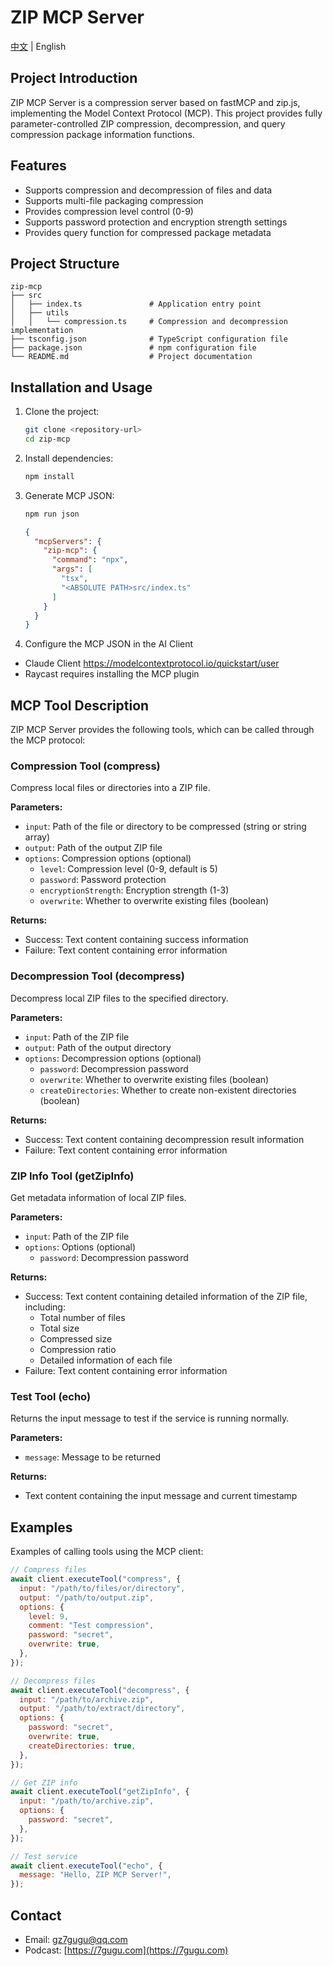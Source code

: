 # ZIP MCP Server

[中文](README_CN.md) | English

## Project Introduction

ZIP MCP Server is a compression server based on fastMCP and zip.js, implementing the Model Context Protocol (MCP). This project provides fully parameter-controlled ZIP compression, decompression, and query compression package information functions.

## Features

- Supports compression and decompression of files and data
- Supports multi-file packaging compression
- Provides compression level control (0-9)
- Supports password protection and encryption strength settings
- Provides query function for compressed package metadata

## Project Structure

```
zip-mcp
├── src
│   ├── index.ts               # Application entry point
│   ├── utils
│   │   └── compression.ts     # Compression and decompression implementation
├── tsconfig.json              # TypeScript configuration file
├── package.json               # npm configuration file
└── README.md                  # Project documentation
```

## Installation and Usage

1. Clone the project:

   ```bash
   git clone <repository-url>
   cd zip-mcp
   ```

2. Install dependencies:

   ```bash
   npm install
   ```

3. Generate MCP JSON:

    ```bash
    npm run json
    ```

    ```JSON
    {
      "mcpServers": {
        "zip-mcp": {
          "command": "npx",
          "args": [
            "tsx",
            "<ABSOLUTE PATH>src/index.ts"
          ]
        }
      }
    }
    ```

4. Configure the MCP JSON in the AI Client

- Claude Client https://modelcontextprotocol.io/quickstart/user
- Raycast requires installing the MCP plugin

## MCP Tool Description

ZIP MCP Server provides the following tools, which can be called through the MCP protocol:

### Compression Tool (compress)

Compress local files or directories into a ZIP file.

**Parameters:**

- `input`: Path of the file or directory to be compressed (string or string array)
- `output`: Path of the output ZIP file
- `options`: Compression options (optional)
  - `level`: Compression level (0-9, default is 5)
  - `password`: Password protection
  - `encryptionStrength`: Encryption strength (1-3)
  - `overwrite`: Whether to overwrite existing files (boolean)

**Returns:**

- Success: Text content containing success information
- Failure: Text content containing error information

### Decompression Tool (decompress)

Decompress local ZIP files to the specified directory.

**Parameters:**

- `input`: Path of the ZIP file
- `output`: Path of the output directory
- `options`: Decompression options (optional)
  - `password`: Decompression password
  - `overwrite`: Whether to overwrite existing files (boolean)
  - `createDirectories`: Whether to create non-existent directories (boolean)

**Returns:**

- Success: Text content containing decompression result information
- Failure: Text content containing error information

### ZIP Info Tool (getZipInfo)

Get metadata information of local ZIP files.

**Parameters:**

- `input`: Path of the ZIP file
- `options`: Options (optional)
  - `password`: Decompression password

**Returns:**

- Success: Text content containing detailed information of the ZIP file, including:
  - Total number of files
  - Total size
  - Compressed size
  - Compression ratio
  - Detailed information of each file
- Failure: Text content containing error information

### Test Tool (echo)

Returns the input message to test if the service is running normally.

**Parameters:**

- `message`: Message to be returned

**Returns:**

- Text content containing the input message and current timestamp

## Examples

Examples of calling tools using the MCP client:

```javascript
// Compress files
await client.executeTool("compress", {
  input: "/path/to/files/or/directory",
  output: "/path/to/output.zip",
  options: {
    level: 9,
    comment: "Test compression",
    password: "secret",
    overwrite: true,
  },
});

// Decompress files
await client.executeTool("decompress", {
  input: "/path/to/archive.zip",
  output: "/path/to/extract/directory",
  options: {
    password: "secret",
    overwrite: true,
    createDirectories: true,
  },
});

// Get ZIP info
await client.executeTool("getZipInfo", {
  input: "/path/to/archive.zip",
  options: {
    password: "secret",
  },
});

// Test service
await client.executeTool("echo", {
  message: "Hello, ZIP MCP Server!",
});
```

## Contact

- Email: [gz7gugu@qq.com](mailto:gz7gugu@qq.com)
- Podcast: [https://7gugu.com](https://7gugu.com)
